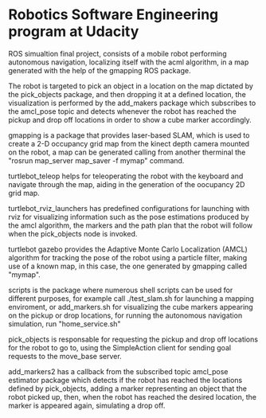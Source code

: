 # Robotics Software Engineering program at Udacity
ROS simualtion final project, consists of a mobile robot performing autonomous navigation,
localizing itself with the acml algorithm, in a map generated with the help of the gmapping ROS package. 

The robot is targeted to pick an object in a location on the map dictated by the pick_objects package, and then dropping it at a defined location, the visualization is performed by the add_makers package which subscribes to the amcl_pose topic and detects whenever the robot has reached the pickup and drop off locations in order to show a cube marker accordingly.

gmapping is a package that provides laser-based SLAM, which is used to create a 2-D occupancy grid map from the kinect depth camera mounted on the robot, a map can be generated calling from another therminal the "rosrun map_server map_saver -f mymap" command.

turtlebot_teleop helps for teleoperating the robot with the keyboard and navigate through the map, aiding in the generation of the oocupancy 2D grid map.

turtlebot_rviz_launchers has predefined configurations for launching with rviz for visualizing information such as the pose estimations produced by the amcl algorithm, the markers and the path plan that the robot will follow when the pick_objects node is invoked.

turtlebot gazebo provides the Adaptive Monte Carlo Localization (AMCL) algorithm for tracking the pose of the robot using a particle filter, making use of a known map, in this case, the one generated by gmapping called "mymap".

scripts is the package where numerous shell scripts can be used for different purposes, for example call ./test_slam.sh for launching a mapping enviroment, or add_markers.sh for visualizing the cube markers appearing on the pickup or drop locations, for running the autonomous navigation simulation, run "home_service.sh"

pick_objects is responsable for requesting the pickup and drop off locations for the robot to go to, using the SimpleAction client for sending goal requests to the move_base server.

add_markers2 has a callback from the subscribed topic amcl_pose estimator package which detects if the robot has reached the locations defined by pick_objects, adding a marker representing an object that the robot picked up, then, when the robot has reached the desired location, the marker is appeared again, simulating a drop off.
